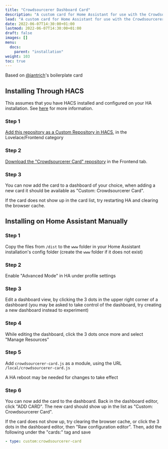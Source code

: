 ```yaml
---
title: "Crowdsourcerer Dashboard Card"
description: "A custom card for Home Assistant for use with the Crowdsourcerer integration."
lead: "A custom card for Home Assistant for use with the Crowdsourcerer integration."
date: 2022-06-07T14:30:00+01:00
lastmod: 2022-06-07T14:30:00+01:00
draft: false
images: []
menu:
  docs:
    parent: "installation"
weight: 103
toc: true
---
```


Based on [@iantrich](https://www.github.com/iantrich)'s boilerplate card

## Installing Through HACS

This assumes that you have HACS installed and configured on your HA installation. See [here](https://hacs.xyz/) for more information.

### Step 1

[Add this repository as a Custom Repository in HACS](https://hacs.xyz/docs/faq/custom_repositories), in the Lovelace/Frontend category

### Step 2

[Download the "Crowdsourcerer Card" repository](https://hacs.xyz/docs/navigation/stores) in the Frontend tab.

### Step 3

You can now add the card to a dashboard of your choice, when adding a new card it should be available as "Custom: Crowdsourcerer Card".

If the card does not show up in the card list, try restarting HA and clearing the browser cache.


## Installing on Home Assistant Manually 

### Step 1

Copy the files from `/dist` to the `www` folder in your Home Assistant installation's config folder
(create the `www` folder if it does not exist)

### Step 2

Enable "Advanced Mode" in HA under profile settings

### Step 3

Edit a dashboard view, by clicking the 3 dots in the upper right corner of a dashboard
(you may be asked to take control of the dashboard, try creating a new dashboard instead to experiment)

### Step 4

While editing the dashboard, click the 3 dots once more and select "Manage Resources"

### Step 5

Add `crowdsourcerer-card.js` as a module, using the URL `/local/crowdsourcerer-card.js`

A HA reboot may be needed for changes to take effect

### Step 6

You can now add the card to the dashboard. Back in the dashboard editor, click "ADD CARD".
The new card should show up in the list as "Custom: Crowdsourcerer Card".

If the card does not show up, try clearing the browser cache, or click the 3 dots in the dashboard editor, then "Raw configuration editor".
Then, add the following under the "cards:" tag and save
```yaml
- type: custom:crowdsourcerer-card
```